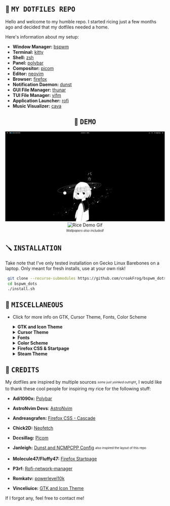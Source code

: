## 📕 <samp>MY DOTFILES REPO</samp>

Hello and welcome to my humble repo. I started ricing just a few months ago and decided that my dotfiles needed a home.

Here's information about my setup:

- **Window Manager:** [bspwm](https://github.com/baskerville/bspwm)
- **Terminal:** [kitty](https://github.com/kovidgoyal/kitty)
- **Shell:** [zsh](https://www.zsh.org/)
- **Panel:** [polybar](https://github.com/polybar/polybar)
- **Compositor:** [picom](https://github.com/yshui/picom)
- **Editor:** [neovim](https://github.com/neovim/neovim)
- **Browser:** [firefox](https://www.mozilla.org/en-US/firefox)
- **Notification Daemon:** [dunst](https://github.com/dunst-project/dunst)
- **GUI File Manager:** [thunar](https://github.com/xfce-mirror/thunar)
- **TUI File Manager:** [vifm](https://github.com/vifm/vifm)
- **Application Launcher:** [rofi](https://github.com/davatorium/rofi)
- **Music Visualizer:** [cava](https://github.com/karlstav/cava)

<h2 align="center"> 🌟 <samp>DEMO</samp> </h2>

<p align="center">
  <img src="git_assets/demo_ss.png" alt="Rice Demo Screenshot" width="">
  <img src="git_assets/demo.gif" alt="Rice Demo Gif" width="800"><br/>
  <sub><sup><i>Wallpapers also included!</i></sup></sub>
</p>

## 🪛 <samp>INSTALLATION</samp>

Take note that I've only tested installation on Gecko Linux Barebones on a laptop. Only meant for fresh installs, use at your own risk!

```sh
 git clone --recurse-submodules https://github.com/croakFrog/bspwm_dots.git
 cd bspwm_dots
 ./install.sh
```

## 🐧 <samp>MISCELLANEOUS</samp>

- Click for more info on GTK, Cursor Theme, Fonts, Color Scheme
  <details>
    <summary><strong>GTK and Icon Theme</strong></summary>

  > The repo for the <strong>Colloid GTK Theme</strong> can be found [here](https://github.com/vinceliuice/Colloid-gtk-theme). The GTK theme is already installed if you used the install script. You can enable it by using <strong>lxappearance</strong>.

    <img src="git_assets/gtk_icon_demo.png" alt="GTK Icon Demo" width="">
    
    > The icon theme I use is just the default blue from [Colloid Icon Theme](https://github.com/vinceliuice/Colloid-icon-theme) and it looks absolutely clean and I love it.
  </details>

  <details>
    <summary><strong>Cursor Theme</strong></summary>

  > Coming soon

  </details>

  <details>
    <summary><strong>Fonts</strong></summary>

  > Coming soon

  </details>

  <details>
    <summary><strong>Color Scheme</strong></summary>

  > Coming soon

  </details>

  <details>
    <summary><strong>Firefox CSS & Startpage</strong></summary>

  > Coming soon

  </details>

  <details>
    <summary><strong>Steam Theme</strong></summary>

  > Coming soon

  </details>

## 🙌 <samp>CREDITS</samp>

My dotfiles are inspired by multiple sources <sub><sup><i>some just yoinked outright</sup></sub></i>, I would like to thank these cool people for inspiring my rice for the following stuff:

- **Adi1090x:** [Polybar](https://github.com/adi1090x/polybar-themes)

- **AstroNvim Devs**: [AstroNvim](https://github.com/AstroNvim/AstroNvim)

- **Andreasgrafen:** [Firefox CSS - Cascade](https://github.com/andreasgrafen/cascade)

- **Chick2D:** [Neofetch](https://github.com/Chick2D/neofetch-themes/)

- **Dccsillag:** [Picom](https://github.com/dccsillag/picom)

- **Janleigh:** [Dunst and NCMPCPP Config](https://github.com/janleigh) <sub><sup>also inspired the layout of this repo </sup></sub>

- **Molecule47/Fluffy47:** [Firefox Startpage](https://github.com/molecule47/idyllic-firefox)

- **P3rf:** [Rofi-network-manager](https://github.com/P3rf/rofi-network-manager)

- **Romkatv:** [powerlevel10k](https://github.com/romkatv/powerlevel10k)

- **Vinceliuice:** [GTK and Icon Theme](https://github.com/vinceliuice)

If I forgot any, feel free to contact me!
